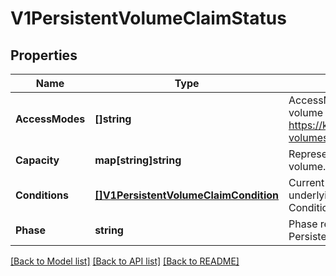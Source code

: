 # V1PersistentVolumeClaimStatus

## Properties
Name | Type | Description | Notes
------------ | ------------- | ------------- | -------------
**AccessModes** | **[]string** | AccessModes contains the actual access modes the volume backing the PVC has. More info: https://kubernetes.io/docs/concepts/storage/persistent-volumes#access-modes-1 | [optional] 
**Capacity** | **map[string]string** | Represents the actual resources of the underlying volume. | [optional] 
**Conditions** | [**[]V1PersistentVolumeClaimCondition**](v1.PersistentVolumeClaimCondition.md) | Current Condition of persistent volume claim. If underlying persistent volume is being resized then the Condition will be set to &#39;ResizeStarted&#39;. | [optional] 
**Phase** | **string** | Phase represents the current phase of PersistentVolumeClaim. | [optional] 

[[Back to Model list]](../README.md#documentation-for-models) [[Back to API list]](../README.md#documentation-for-api-endpoints) [[Back to README]](../README.md)


